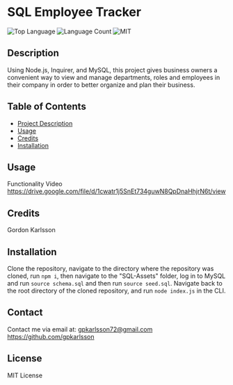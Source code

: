  
# SQL Employee Tracker
![Top Language](https://img.shields.io/github/languages/top/gpkarlsson/SQL-Employee-Tracker)
![Language Count](https://img.shields.io/github/languages/count/gpkarlsson/SQL-Employee-Tracker)
![MIT](https://img.shields.io/badge/License-MIT-yellow.svg)


## Description
Using Node.js, Inquirer, and MySQL, this project gives business owners a convenient way to view and manage departments, roles and employees in their company in order to better organize and plan their business.

## Table of Contents
- [Project Description](#Description)
- [Usage](#Usage)
- [Credits](#Credits)
- [Installation](#Installation)

## Usage
Functionality Video
https://drive.google.com/file/d/1cwatr1j5SnEt734guwN8QpDnaHhjrN6t/view

## Credits
Gordon Karlsson

## Installation
Clone the repository, navigate to the directory where the repository was cloned, run `npm i`, then navigate to the "SQL-Assets" folder, log in to MySQL and run `source schema.sql` and then run `source seed.sql`. Navigate back to the root directory of the cloned repository, and run `node index.js` in the CLI.

## Contact
Contact me via email at: gpkarlsson72@gmail.com
https://github.com/gpkarlsson

## License

MIT License
